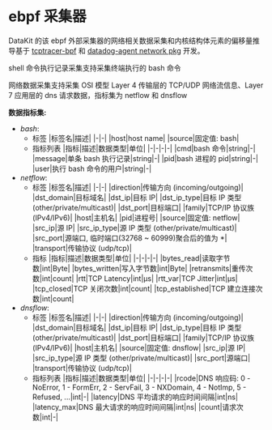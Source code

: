 # ebpf 采集器

DataKit 的该 ebpf 外部采集器的网络相关数据采集和内核结构体元素的偏移量推导基于 [tcptracer-bpf](https://github.com/weaveworks/tcptracer-bpf) 和 [datadog-agent network pkg](https://github.com/DataDog/datadog-agent/tree/main/pkg/network) 开发。

shell 命令执行记录采集支持采集终端执行的 bash 命令

网络数据采集支持采集 OSI 模型 Layer 4 传输层的 TCP/UDP 网络流信息、Layer 7 应用层的 dns 请求数据，指标集为 netflow 和 dnsflow

**数据指标集:**

- *bash*:
  - 标签
      |标签名|描述|
      |-|-|
      |host|host name|
      |source|固定值: bash|
  - 指标列表
      |指标|描述|数据类型|单位|
      |-|-|-|-|
      |cmd|bash 命令|string|-|
      |message|单条 bash 执行记录|string|-|
      |pid|bash 进程的 pid|string|-|
      |user|执行 bash 命令的用户|string|-|
- *netflow*:
  - 标签
      |标签名|描述|
      |-|-|
      |direction|传输方向 (incoming/outgoing)|
      |dst_domain|目标域名|
      |dst_ip|目标 IP|
      |dst_ip_type|目标 IP 类型 (other/private/multicast)|
      |dst_port|目标端口|
      |family|TCP/IP 协议族 (IPv4/IPv6)|
      |host|主机名|
      |pid|进程号|
      |source|固定值: netflow|
      |src_ip|源 IP|
      |src_ip_type|源 IP 类型 (other/private/multicast)|
      |src_port|源端口, 临时端口(32768 ~ 60999)聚合后的值为 *|
      |transport|传输协议 (udp/tcp)|
  - 指标
      |指标|描述|数据类型|单位|
      |-|-|-|-|
      |bytes_read|读取字节数|int|Byte|
      |bytes_written|写入字节数|int|Byte|
      |retransmits|重传次数|int|count|
      |rtt|TCP Latency|int|μs|
      |rtt_var|TCP Jitter|int|μs|
      |tcp_closed|TCP 关闭次数|int|count|
      |tcp_established|TCP 建立连接次数|int|count|
- *dnsflow*:
  - 标签
      |标签名|描述|
      |-|-|
      |direction|传输方向 (incoming/outgoing)|
      |dst_domain|目标域名|
      |dst_ip|目标 IP|
      |dst_ip_type|目标 IP 类型 (other/private/multicast)|
      |dst_port|目标端口|
      |family|TCP/IP 协议族 (IPv4/IPv6)|
      |host|主机名|
      |source|固定值: dnsflow|
      |src_ip|源 IP|
      |src_ip_type|源 IP 类型 (other/private/multicast)|
      |src_port|源端口|
      |transport|传输协议 (udp/tcp)|
  - 指标列表
      |指标|描述|数据类型|单位|
      |-|-|-|-|
      |rcode|DNS 响应码: 0 - NoError, 1 - FormErr, 2 - ServFail, 3 - NXDomain, 4 - NotImp, 5 - Refused, ...|int|-|
      |latency|DNS 平均请求的响应时间间隔|int|ns|
      |latency_max|DNS 最大请求的响应时间间隔|int|ns|
      |count|请求次数|int|-|
